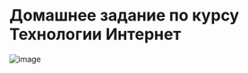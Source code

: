 # Домашнее задание по курсу Технологии Интернет
![image](https://sun1.userapi.com/sun1-25/s/v1/ig2/kVD3c3vtPXf07gj7kDj7EuINdYOfjVanGG7nHL3XcvCP6hvZUzW1mNjHz6DOU8DHJyo7qXc5B2dfLsSSPblkewJz.jpg?size=1232x935&quality=96&type=album)
